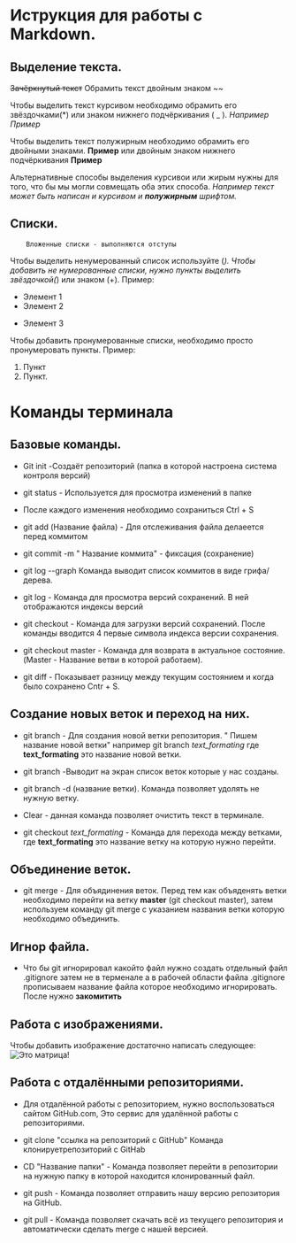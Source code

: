 # Иструкция для работы с Markdown.

## Выделение текста.

~~Зачёркнутый текст~~  Обрамить текст двойным знаком ~~ 

Чтобы выделить текст курсивом необходимо обрамить его звёздочками(*) или знаком нижнего подчёркивания ( _ ). *Например*  _Пример_

Чтобы выделить текст полужирным необходимо обрамить его двойными знаками. **Пример** или двойным знаком нижнего подчёркивания __Пример__

Альтернативные способы выделения курсивои или жирым нужны для того, что бы мы могли совмещать оба этих способа. _Например текст может быть написан и курсивом и **полужирным** шрифтом._

## Списки.

        Вложенные списки - выполняются отступы

Чтобы выделить ненумерованный список используйте (*). 
Чтобы добавить не нумерованные списки, нужно пункты выделить звёздочкой(*) или знаком (+).
Пример:
* Элемент 1
* Элемент 2
+ Элемент 3

Чтобы добавить пронумерованные списки, необходимо просто пронумеровать пункты.
Пример:
1. Пункт
2. Пункт.

# Команды терминала

## Базовые команды.

* Git init -Создаёт репозиторий (папка в которой настроена система контроля версий)

* git status - Используется для просмотра изменений в папке

* После каждого изменения необходимо сохраниться Ctrl + S

* git add (Название файла) - Для отслеживания файла делаеется перед коммитом

* git commit -m " Название коммита" - фиксация (сохранение)

* git log --graph Команда выводит список коммитов в виде грифа/дерева.

* git log - Команда для просмотра версий сохранений. В ней отображаются индексы версий

* git checkout - Команда для загрузки версий сохранений. После команды вводится 4 первые символа индекса версии сохранения.

* git checkout master - Команда для возврата в актуальное состояние. (Master - Название ветви в которой работаем).

* git diff - Показывает разницу между текущим состоянием и когда было сохранено Cntr + S.

## Создание новых веток и переход на них.

* git branch - Для создания новой ветки репозитория. " Пишем название новой ветки" например git branch *text_formating* где **text_formating** это название новой ветки.

* git branch -Выводит на экран список веток которые у нас созданы.

* git branch -d (название ветки). Команда позволяет удолять не нужную ветку.

* Clear - данная команда позволяет очистить текст в терминале.

* git checkout *text_formating* - Команда для перехода между ветками, где **text_formating** это название ветку на которую нужно перейти.


## Объединение веток.

* git merge - Для объядинения веток. Перед тем как объяденять ветки необходимо перейти на ветку **master** (git checkout master), затем используем команду git merge с указанием названия ветки которую необходимо объединить.

## Игнор файла.

* Что бы git игнорировал какойто файл нужно создать отдельный файл
 .gitignore затем не в терменале а в рабочей области файла .gitignore прописываем название файла которое необходимо игнорировать.
 После нужно **закомитить**

## Работа с изображениями.

Чтобы добавить изображение достаточно написать следующее:
![Это матрица!](Matrix.jpg)

## Работа с отдалёнными репозиториями.

* Для отдалённой работы с репозиторием, нужно воспользоваться сайтом 
  GitHub.com, Это сервис для удалённой работы с репозиториями.

* git clone "ссылка на репозиторий с GitHub" Команда клонируетрепозиторий с GitHab

* CD "Название папки" - Команда позволяет перейти в репозитории на      нужную папку в которой находится клонированный файл.

* git push - Команда позволяет отправить нашу версию репозитория на GitHub.

* git pull - Команда позволяет скачать всё из текущего репозитория и автоматически сделать merge с нашей версией.